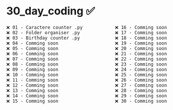 # 30_day_coding ✅

    ❌ 01 - Caractere counter .py            ❌ 16 - Comming soon
    ❌ 02 - Folder organiser .py             ❌ 17 - Comming soon
    ❌ 03 - Birthday counter .py             ❌ 18 - Comming soon
    ❌ 04 - Comming soon                     ❌ 19 - Comming soon
    ❌ 05 - Comming soon                     ❌ 20 - Comming soon
    ❌ 06 - Comming soon                     ❌ 21 - Comming soon
    ❌ 07 - Comming soon                     ❌ 22 - Comming soon
    ❌ 08 - Comming soon                     ❌ 23 - Comming soon
    ❌ 09 - Comming soon                     ❌ 24 - Comming soon
    ❌ 10 - Comming soon                     ❌ 25 - Comming soon
    ❌ 11 - Comming soon                     ❌ 26 - Comming soon
    ❌ 12 - Comming soon                     ❌ 27 - Comming soon
    ❌ 13 - Comming soon                     ❌ 28 - Comming soon
    ❌ 14 - Comming soon                     ❌ 29 - Comming soon
    ❌ 15 - Comming soon                     ❌ 30 - Comming soon
    
